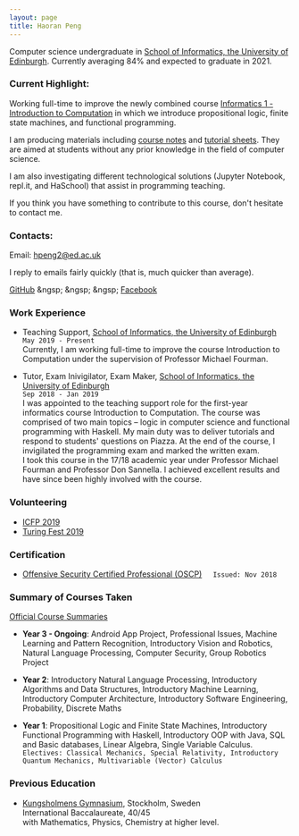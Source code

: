 ```yaml
---
layout: page
title: Haoran Peng
---
```


Computer science undergraduate in <a href="https://www.ed.ac.uk/informatics" target="_blank">School of Informatics, the University of Edinburgh</a>. Currently averaging 84% and expected to graduate in 2021.  

### Current Highlight:
Working full-time to improve the newly combined course <a href="http://www.drps.ed.ac.uk/19-20/dpt/cxinfr08025.htm" target="_blank">Informatics 1 - Introduction to Computation</a> in which we introduce propositional logic, finite state machines, and functional programming. 

I am producing materials including <a href="notes.pdf">course notes</a> and <a href="sheet.pdf">tutorial sheets</a>. They are aimed at students without any prior knowledge in the field of computer science.   

I am also investigating different technological solutions (Jupyter Notebook, repl.it, and HaSchool) that assist in programming teaching.  

If you think you have something to contribute to this course, don't hesitate to contact me.

### Contacts:
Email: <a href="mailto:hpeng2@ed.ac.uk" target="_blank">hpeng2@ed.ac.uk</a>

I reply to emails fairly quickly (that is, much quicker than average).  

<a href="https://github.com/GavinPHR" target="_blank">GitHub</a> &ngsp; &ngsp; &ngsp; <a href="https://www.facebook.com/gavin.peng.98" target="_blank">Facebook</a>
### Work Experience

* Teaching Support, <a href="https://www.ed.ac.uk/informatics" target="_blank">School of Informatics, the University of Edinburgh</a>  
`May 2019 - Present`  
Currently, I am working full-time to improve the course Introduction to Computation under the supervision of Professor Michael Fourman.  

* Tutor, Exam Inivigilator, Exam Maker, <a href="https://www.ed.ac.uk/informatics" target="_blank">School of Informatics, the University of Edinburgh</a>  
`Sep 2018 - Jan 2019`  
I was appointed to the teaching support role for the first-year informatics course Introduction to Computation. The course was comprised of two main topics – logic in computer science and functional programming with Haskell. My main duty was to deliver tutorials and respond to students' questions on Piazza. At the end of the course, I invigilated the programming exam and marked the written exam.  
I took this course in the 17/18 academic year under Professor Michael Fourman and Professor Don Sannella. I achieved excellent results and have since been highly involved with the course.

### Volunteering

* <a href="https://icfp19.sigplan.org/home" target="_blank">ICFP 2019</a>
* <a href="https://www.turingfest.com" target="_blank">Turing Fest 2019</a>

### Certification

* <a href="https://www.youracclaim.com/badges/81617d64-8207-4da3-987b-30921a556f1b/linked_in_profile" target="_blank">Offensive Security Certified Professional (OSCP)</a> &nbsp; &nbsp; `Issued: Nov 2018`

### Summary of Courses Taken 

<a href="http://www.drps.ed.ac.uk/19-20/dpt/cx_sb_infr.htm" target="_blank">Official Course Summaries</a>

* **Year 3 - Ongoing**: Android App Project, Professional Issues, Machine Learning and Pattern Recognition, Introductory Vision and Robotics, Natural Language Processing, Computer Security, Group Robotics Project

* **Year 2**: Introductory Natural Language Processing, Introductory Algorithms and Data Structures, Introductory Machine Learning, Introductory Computer Architecture, Introductory Software Engineering, Probability, Discrete Maths

* **Year 1**: Propositional Logic and Finite State Machines, Introductory Functional Programming with Haskell, Introductory OOP with Java, SQL and Basic databases, Linear Algebra, Single Variable Calculus.  
`Electives: Classical Mechanics, Special Relativity, Introductory Quantum Mechanics, Multivariable (Vector) Calculus`


### Previous Education

* <a href="https://kungsholmensgymnasium.stockholm.se/" target="_blank">Kungsholmens Gymnasium</a>, Stockholm, Sweden  
International Baccalaureate, 40/45  
with Mathematics, Physics, Chemistry at higher level.